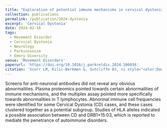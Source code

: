 ```yaml
---
title: "Exploration of potential immune mechanisms in cervical dystonia"
collection: publications
permalink: /publication/2024-dystonia
excerpt: 'Cervical Dystonia'
date: 2024-02-16
tags:
  - Movement Disorder
  - Cervical Dystonia
  - Neurology
  - Parkinsonism
  - Emory Uiversity
venue: 'Movement Disorders'
paperurl: 'https://doi.org/10.1016/j.parkreldis.2024.106036'  
citation: 'Scorr LM, Kilic-Berkmen G, Sutcliffe DJ, <i style="color:DodgerBlue;">Dinasarapu AR </i>, McKay JL, Bagchi P, Powell MD, Boss JM, Cereb N, Little M, Gragert L, Hanfelt J, McKeon A, Tyor W, Jinnah HA (2024) Exploration of potential immune mechanisms in cervical dystonia. <i>Parkinsonism & Related Disorders </i> (2024)'  
---  
```

Screens for anti-neuronal antibodies did not reveal any obvious abnormalities. Plasma proteomics pointed towards certain abnormalities of immune mechanisms, and the multiplex assay pointed more specifically towards abnormalities in T lymphocytes. Abnormal immune cell frequencies were identified for some Cervical Dystonia (CD) cases, and these cases clustered together as a potential subgroup. Studies of HLA alleles indicated a possible association between CD and DRB1*15:03, which is reported to mediate the penetrance of autoimmune disorders.  

